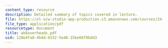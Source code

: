 ```yaml
---
content_type: resource
description: Detailed summary of topics covered in lecture.
file: https://ol-ocw-studio-app-production.s3.amazonaws.com/courses/24-964-topics-in-phonology-fall-2004/120e4fa84b4db5325e4815be66f0bdd3_wk6overheads.pdf
file_type: application/pdf
resourcetype: Document
title: wk6overheads.pdf
uid: 120e4fa8-4b4d-b532-5e48-15be66f0bdd3
---
```

